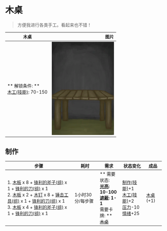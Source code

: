 # 木桌  
> 方便我进行各类手工。看起来也不错！  
  
  木桌  |   图片   
 ----  |  ----:   
 ** 解锁条件: **<br>[木工(技能)](Skill_Woodworking.md): 70-150  |  <img decoding="async" src="Sprite/Table.png" href="a.md" style="max-width:300px;max-height:300px;">   
  
## 制作  
步骤  |  耗时  |  需求  |  状态变化  |  成品  
----  |  ----  |  ----  |  ----  |  ----  
1. [木板](Plank.md) x 8 + [锋利的斧子(组)](GpTag_AxeAdv.md) x 1 + [锋利的刀(组)](GpTag_CutterAdv.md) x 1<br>2. [木板](Plank.md) x 2 + [木钉](Treenail.md) x 8 + [锤击工具(组)](GpTag_Hammer.md) x 1 + [锋利的刀(组)](GpTag_CutterAdv.md) x 1<br>3. [木板](Plank.md) x 4 + [锋利的斧子(组)](GpTag_AxeAdv.md) x 1 + [锋利的刀(组)](GpTag_CutterAdv.md) x 1  |  1小时30分/每步骤  |  ** 需要状态: **<br>[光亮](Light.md): 10-100<br>[遮蔽](Sheltered.md): 1-1<br>** 需要卡牌: **<br>~~[木桌](Table.md)~~  |  [制作(技能)](Skill_Crafting.md)+1<br>[木工(技能)](Skill_Woodworking.md)+2<br>[压力](Stress.md)-10<br>[情绪](Morale.md)+25  |  [木桌](Table.md)(+1)  
